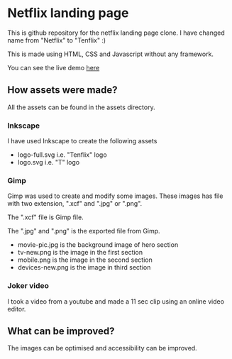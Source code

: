 # Netflix landing page

This is github repository for the netflix landing page clone. I have changed name from "Netflix" to "Tenflix" :)

This is made using HTML, CSS and Javascript without any framework.

You can see the live demo [here](https://isaif.github.io/tenflix/)

## How assets were made?

All the assets can be found in the assets directory.

### Inkscape

I have used Inkscape to create the following assets

- logo-full.svg i.e. "Tenflix" logo
- logo.svg i.e. "T" logo

### Gimp

Gimp was used to create and modify some images.
These images has file with two extension, ".xcf" and ".jpg" or ".png".

The ".xcf" file is Gimp file.

The ".jpg" and ".png" is the exported file from Gimp.

- movie-pic.jpg is the background image of hero section
- tv-new.png is the image in the first section
- mobile.png is the image in the second section
- devices-new.png is the image in third section

### Joker video

I took a video from a youtube and made a 11 sec clip using an online video editor.

## What can be improved?

The images can be optimised and accessibility can be improved.
